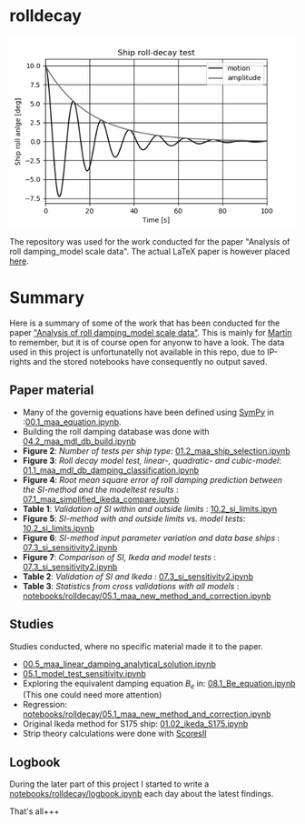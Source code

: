# rolldecay
![](roll-decay-logo.png)

The repository was used for the work conducted for the paper "Analysis of roll damping_model scale data".
The actual LaTeX paper is however placed [here](https://github.com/martinlarsalbert/A-semi-empirical-method-for-predicting-roll-damping-based-on-machine-learning).

# Summary
Here is a summary of some of the work that has been conducted for the paper [ "Analysis of roll damping_model scale data"](https://github.com/martinlarsalbert/A-semi-empirical-method-for-predicting-roll-damping-based-on-machine-learning). This is mainly for [Martin](https://martinlarsalbert.github.io/blog/about/) to remember, but it is of course open for anyonw to have a look. The data used in this project is unfortunatelly not available in this repo, due to IP-rights and the stored notebooks have consequently no output saved.


## Paper material
* Many of the governig equations have been defined using [SymPy](https://www.sympy.org/) in :[00.1_maa_equation.ipynb](notebooks/rolldecay/rolldecay/02_roll_damping_DB/00.1_maa_equation.ipynb).
* Building the roll damping database was done with [04.2_maa_mdl_db_build.ipynb](notebooks/rolldecay/02_roll_damping_DB/04.2_maa_mdl_db_build.ipynb)
* **Figure 2**: *Number of tests per ship type*: [01.2_maa_ship_selection.ipynb](notebooks/rolldecay/05_new_method/01.2_maa_ship_selection.ipynb)
* **Figure 3**: *Roll decay model test, linear-, quadratic- and cubic-model*: [01.1_maa_mdl_db_damping_classification.ipynb](notebooks/rolldecay/03_roll_damping_classification/01.1_maa_mdl_db_damping_classification.ipynb)
* **Figure 4**: *Root mean square error of roll damping prediction between the SI-method and the modeltest results* : [07.1_maa_simplified_ikeda_compare.ipynb](notebooks/rolldecay/04_simplified_ikeda/07.1_maa_simplified_ikeda_compare.ipynb)
* **Table 1**: *Validation of SI within and outside limits* : [10.2_si_limits.ipyn](notebooks/rolldecay/04_simplified_ikeda/10.2_si_limits.ipynb)
* **Figure 5**: *SI-method with and outside limits vs. model tests*: [10.2_si_limits.ipynb](notebooks/rolldecay/04_simplified_ikeda/10.2_si_limits.ipynb)
* **Figure 6**: *SI-method input parameter variation and data base ships* : [07.3_si_sensitivity2.ipynb](notebooks/rolldecay/04_simplified_ikeda/07.3_si_sensitivity2.ipynb)
* **Figure 7**: *Comparison of SI, Ikeda and model tests* : [07.3_si_sensitivity2.ipynb](notebooks/rolldecay/04_simplified_ikeda/07.3_si_sensitivity2.ipynb)
* **Table 2**: *Validation of SI and Ikeda* : [07.3_si_sensitivity2.ipynb](notebooks/rolldecay/04_simplified_ikeda/07.3_si_sensitivity2.ipynb)
* **Table 3**: *Statistics from cross validations with all models* : [notebooks/rolldecay/05.1_maa_new_method_and_correction.ipynb](notebooks/rolldecay/05.1_maa_new_method_and_correction.ipynb)

## Studies
Studies conducted, where no specific material made it to the paper.
* [00.5_maa_linear_damping_analytical_solution.ipynb](notebooks/rolldecay/02_roll_damping_DB/00.5_maa_linear_damping_analytical_solution.ipynb)
* [05.1_model_test_sensitivity.ipynb](notebooks/rolldecay/02_roll_damping_DB/05.1_model_test_sensitivity.ipynb)
* Exploring the equivalent damping equation $B_e$ in: [08.1_Be_equation.ipynb](notebooks/rolldecay/04_simplified_ikeda/08.1_Be_equation.ipynb) (This one could need more attention)
* Regression: [notebooks/rolldecay/05.1_maa_new_method_and_correction.ipynb](05_new_method/notebooks/rolldecay/05.1_maa_new_method_and_correction.ipynb)
* Original Ikeda method for S175 ship: [01.02_ikeda_S175.ipynb](notebooks/rolldecay/rolldecay/06_ikeda/01.02_ikeda_S175.ipynb)
* Strip theory calculations were done with [ScoresII](https://github.com/martinlarsalbert/pyscores2)



## Logbook
During the later part of this project I started to write a [notebooks/rolldecay/logbook.ipynb](notebooks/rolldecay/logbook.ipynb) each day about the latest findings.

That's all+++


```python

```
